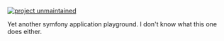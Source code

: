 [![project unmaintained](https://img.shields.io/badge/project-unmaintained-red.svg)](https://img.shields.io/badge/project-unmaintained-red.svg)

Yet another symfony application playground. I don't know what this one does either.
